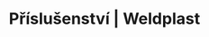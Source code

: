 ---
Filename: "prislusenstvi-prislusenstvi-pro-technologii-horkeho-vzduchu-obecne-prislusenstvi"
Link: "file:/Users/vinayakpatel/Downloads/www.weldplast.cz/produkty/prislusenstvo/prislusenstvi-prislusenstvi-pro-technologii-horkeho-vzduchu/prislusenstvi-prislusenstvi-pro-technologii-horkeho-vzduchu-obecne-prislusenstvi"
product_name: "null"
product_id: "null"
title: "Příslušenství | Weldplast"
product_desc: ""
product_specs: ""
product_downloads: ""
href: ""
p_desc_2: ""
accessories: ""
similar_products: ""
---